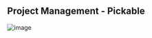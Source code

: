 ## Project Management - Pickable

![image](https://github.com/tymnec/pickable/assets/84772872/065b16a6-e28a-403c-b4a9-83ac69114908)

